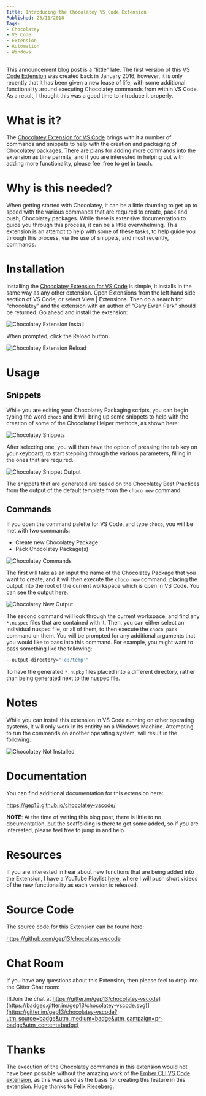 ```yaml
---
Title: Introducing the Chocolatey VS Code Extension
Published: 25/11/2018
Tags:
- Chocolatey
- VS Code
- Extension
- Automation
- Windows
---
```


This announcement blog post is a "little" late.  The first version of this [VS Code Extension](https://marketplace.visualstudio.com/items?itemName=gep13.chocolatey-vscode) was created back in January 2016, however, it is only recently that it has been given a new lease of life, with some additional functionality around executing Chocolatey commands from within VS Code.  As a result, I thought this was a good time to introduce it properly.

# What is it?

The [Chocolatey Extension for VS Code](https://marketplace.visualstudio.com/items?itemName=gep13.chocolatey-vscode) brings with it a number of commands and snippets to help with the creation and packaging of Chocolatey packages.  There are plans for adding more commands into the extension as time permits, and if you are interested in helping out with adding more functionality, please feel free to get in touch.

# Why is this needed?

When getting started with Chocolatey, it can be a little daunting to get up to speed with the various commands that are required to create, pack and push, Chocolatey packages.  While there is extensive documentation to guide you through this process, it can be a little overwhelming.  This extension is an attempt to help with some of these tasks, to help guide you through this process, via the use of snippets, and most recently, commands.

# Installation

Installing the [Chocolatey Extension for VS Code](https://marketplace.visualstudio.com/items?itemName=gep13.chocolatey-vscode) is simple, it installs in the same way as any other extension.  Open Extensions from the left hand side section of VS Code, or select View | Extensions.  Then do a search for "chocolatey" and the extension with an author of "Gary Ewan Park" should be returned.  Go ahead and install the extension:

![Chocolatey Extension Install](https://gep13wpstorage.blob.core.windows.net/gep13/2018/11/25/Chocolatey-Extension-Install.png)

When prompted, click the Reload button.

![Chocolatey Extension Reload](https://gep13wpstorage.blob.core.windows.net/gep13/2018/11/25/Chocolatey-Extension-Reload.png)

# Usage

## Snippets

While you are editing your Chocolatey Packaging scripts, you can begin typing the word `choco` and it will bring up some snippets to help with the creation of some of the Chocolatey Helper methods, as shown here:

![Chocolatey Snippets](https://gep13wpstorage.blob.core.windows.net/gep13/2018/11/25/Chocolatey-Snippets.png)

After selecting one, you will then have the option of pressing the tab key on your keyboard, to start stepping through the various parameters, filling in the ones that are required.

![Chocolatey Snippet Output](https://gep13wpstorage.blob.core.windows.net/gep13/2018/11/25/Chocolatey-Snippet-Output.png)

The snippets that are generated are based on the Chocolatey Best Practices from the output of the default template from the `choco new` command.

## Commands

If you open the command palette for VS Code, and type `choco`, you will be met with two commands:

* Create new Chocolatey Package
* Pack Chocolatey Package(s)

![Chocolatey Commands](https://gep13wpstorage.blob.core.windows.net/gep13/2018/11/25/Chocolatey-Commands.png)

The first will take as an input the name of the Chocolatey Package that you want to create, and it will then execute the `choco new` command, placing the output into the root of the current workspace which is open in VS Code.  You can see the output here:

![Chocolatey New Output](https://gep13wpstorage.blob.core.windows.net/gep13/2018/11/25/Chocolatey-New-Output.png)

The second command will look through the current workspace, and find any `*.nuspec` files that are contained with it.  Then, you can either select an individual nuspec file, or all of them, to then execute the `choco pack` command on them.  You will be prompted for any additional arguments that you would like to pass into this command.  For example, you might want to pass something like the following:

```sh
--output-directory="'c:/temp'"
```

To have the generated `*.nupkg` files placed into a different directory, rather than being generated next to the nuspec file.

# Notes

While you can install this extension in VS Code running on other operating systems, it will only work in its entirity on a Windows Machine.  Attempting to run the commands on another operating system, will result in the following:

![Chocolatey Not Installed](https://gep13wpstorage.blob.core.windows.net/gep13/2018/11/25/Chocolatey-Not-Installed.png)

# Documentation

You can find additional documentation for this extension here:

https://gep13.github.io/chocolatey-vscode/

**NOTE**:  At the time of writing this blog post, there is little to no documentation, but the scaffolding is there to get some added, so if you are interested, please feel free to jump in and help.

# Resources

If you are interested in hear about new functions that are being added into the Extension, I have a YouTube Playlist [here](https://www.youtube.com/playlist?list=PL84yg23i9GBhIhNG4LaeXNHwxZYJaSqgj), where I will push short videos of the new functionality as each version is released.

# Source Code

The source code for this Extension can be found here:

https://github.com/gep13/chocolatey-vscode

# Chat Room

If you have any questions about this Extension, then please feel to drop into the Gitter Chat room:

[![Join the chat at https://gitter.im/gep13/chocolatey-vscode](https://badges.gitter.im/gep13/chocolatey-vscode.svg)](https://gitter.im/gep13/chocolatey-vscode?utm_source=badge&utm_medium=badge&utm_campaign=pr-badge&utm_content=badge)

# Thanks

The execution of the Chocolatey commands in this extension would not have been possible without the amazing work of the [Ember CLI VS Code extension](https://github.com/felixrieseberg/vsc-ember-cli), as this was used as the basis for creating this feature in this extension. Huge thanks to [Felix Rieseberg](Fhttps://github.com/felixrieseber).
